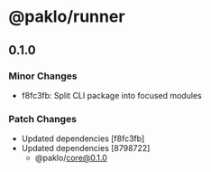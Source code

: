 # @paklo/runner

## 0.1.0

### Minor Changes

- f8fc3fb: Split CLI package into focused modules

### Patch Changes

- Updated dependencies [f8fc3fb]
- Updated dependencies [8798722]
  - @paklo/core@0.1.0
